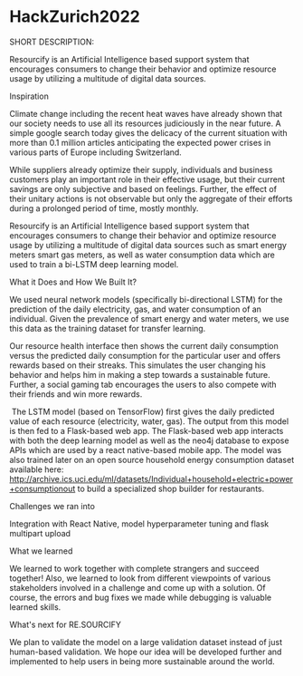 # HackZurich2022
SHORT DESCRIPTION:

Resourcify is an Artificial Intelligence based support system that encourages consumers to change their behavior and optimize resource usage by utilizing a multitude of digital data sources.

Inspiration

Climate change including the recent heat waves have already shown that our society needs to use all its resources judiciously in the near future. A simple google search today gives the delicacy of the current situation with more than 0.1 million articles anticipating the expected power crises in various parts of Europe including Switzerland. 

While suppliers already optimize their supply, individuals and business customers play an important role in their effective usage, but their current savings are only subjective and based on feelings. Further, the effect of their unitary actions is not observable but only the aggregate of their efforts during a prolonged period of time, mostly monthly.

Resourcify is an Artificial Intelligence based support system that encourages consumers to change their behavior and optimize resource usage by utilizing a multitude of digital data sources such as smart energy meters smart gas meters, as well as water consumption data which are used to train a bi-LSTM deep learning model.

What it Does and How We Built It?

We used neural network models (specifically bi-directional LSTM) for the prediction of the daily electricity, gas, and water consumption of an individual. Given the prevalence of smart energy and water meters, we use this data as the training dataset for transfer learning.

Our resource health interface then shows the current daily consumption versus the predicted daily consumption for the particular user and offers rewards based on their streaks. This simulates the user changing his behavior and helps him in making a step towards a sustainable future. Further, a social gaming tab encourages the users to also compete with their friends and win more rewards.


 The LSTM model (based on TensorFlow) first gives the daily predicted value of each resource (electricity, water, gas). The output from this model is then fed to a Flask-based web app. The Flask-based web app interacts with both the deep learning model as well as the neo4j database to expose APIs which are used by a react native-based mobile app. The model was also trained later on an open source household energy consumption dataset available here: http://archive.ics.uci.edu/ml/datasets/Individual+household+electric+power+consumptionout to build a specialized shop builder for restaurants.

Challenges we ran into

Integration with React Native, model hyperparameter tuning and flask multipart upload

What we learned

We learned to work together with complete strangers and succeed together! Also, we learned to look from different viewpoints of various stakeholders involved in a challenge and come up with a solution. Of course, the errors and bug fixes we made while debugging is valuable learned skills.


What's next for RE.SOURCIFY

We plan to validate the model on a large validation dataset instead of just human-based validation. We hope our idea will be developed further and implemented to help users in being more sustainable around the world.


